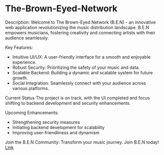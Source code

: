 # The-Brown-Eyed-Network

Description:
Welcome to The Brown-Eyed Network (B.E.N) - an innovative web application revolutionizing the music distribution landscape. B.E.N empowers musicians, fostering creativity and connecting artists with their audience seamlessly.

Key Features:
- Intuitive UI/UX: A user-friendly interface for a smooth and enjoyable experience.
- Robust Security: Prioritizing the safety of your music and data.
- Scalable Backend: Building a dynamic and scalable system for future growth.
- Social Integration: Seamlessly connect with your audience across various platforms.

Current Status
The project is on track, with the UI completed and focus shifting to backend development and security enhancements.

Upcoming Enhancements:
- Strengthening security measures
- Initiating backend development for scalability
- Improving user-friendliness and dynamism

Join the B.E.N Community: Transform your music journey. Join B.E.N today!
[Link](https://kaluval.github.io/The-Brown-Eyed-Network-Build-/index.html)

